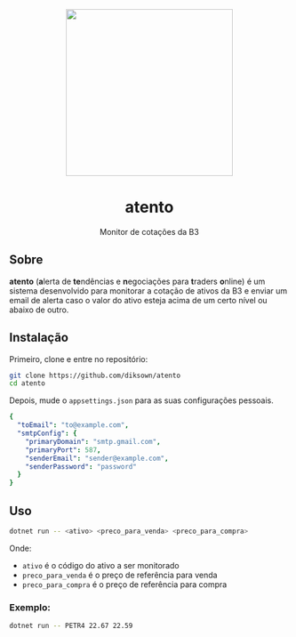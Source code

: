 <div align="center">
	<img width="300px" src="https://user-images.githubusercontent.com/49994083/232264227-18af486f-de7c-4ab8-bf44-33f7db886f7e.png">
	<br>
	<h1>atento</h1>
	<p>Monitor de cotações da B3</p>
</div>

## Sobre

**atento** (**a**lerta de **te**ndências e **n**egociações para **t**raders **o**nline) é um sistema desenvolvido para monitorar a cotação de ativos da B3 e enviar um email de alerta caso o valor do ativo esteja acima de um certo nível ou abaixo de outro.

## Instalação

Primeiro, clone e entre no repositório:

```bash
git clone https://github.com/diksown/atento
cd atento
```

Depois, mude o `appsettings.json` para as suas configurações pessoais.

```yaml
{
  "toEmail": "to@example.com",
  "smtpConfig": {
    "primaryDomain": "smtp.gmail.com",
    "primaryPort": 587,
    "senderEmail": "sender@example.com",
    "senderPassword": "password"
  }
}
```

## Uso

```bash
dotnet run -- <ativo> <preco_para_venda> <preco_para_compra>
```

Onde:
- `ativo` é o código do ativo a ser monitorado
- `preco_para_venda` é o preço de referência para venda
- `preco_para_compra` é o preço de referência para compra

### Exemplo:

```bash
dotnet run -- PETR4 22.67 22.59
```
